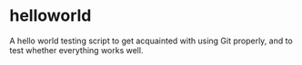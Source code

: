 # helloworld
A hello world testing script to get acquainted with using Git properly, and to test whether everything works well.
